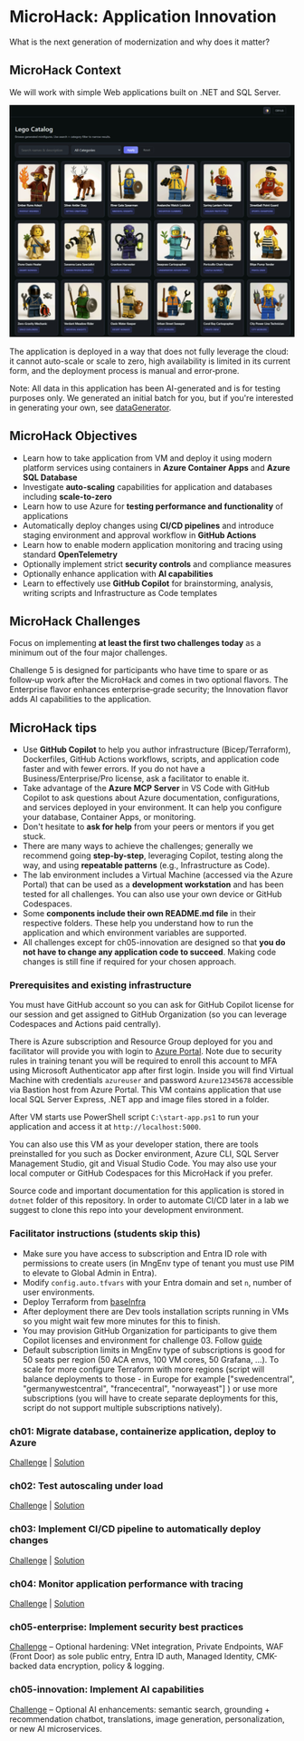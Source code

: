 # MicroHack: Application Innovation
What is the next generation of modernization and why does it matter?

## MicroHack Context
We will work with simple Web applications built on .NET and SQL Server.

![](./images/catalog.png)

The application is deployed in a way that does not fully leverage the cloud: it cannot auto-scale or scale to zero, high availability is limited in its current form, and the deployment process is manual and error‑prone.

Note: All data in this application has been AI-generated and is for testing purposes only. We generated an initial batch for you, but if you're interested in generating your own, see [dataGenerator](/dataGenerator/README.md).

## MicroHack Objectives
- Learn how to take application from VM and deploy it using modern platform services using containers in **Azure Container Apps** and **Azure SQL Database**
- Investigate **auto-scaling** capabilities for application and databases including **scale-to-zero**
- Learn how to use Azure for **testing performance and functionality** of applications
- Automatically deploy changes using **CI/CD pipelines** and introduce staging environment and approval workflow in **GitHub Actions**
- Learn how to enable modern application monitoring and tracing using standard **OpenTelemetry**
- Optionally implement strict **security controls** and compliance measures
- Optionally enhance application with **AI capabilities**
- Learn to effectively use **GitHub Copilot** for brainstorming, analysis, writing scripts and Infrastructure as Code templates

## MicroHack Challenges
Focus on implementing **at least the first two challenges today** as a minimum out of the four major challenges. 

Challenge 5 is designed for participants who have time to spare or as follow‑up work after the MicroHack and comes in two optional flavors. The Enterprise flavor enhances enterprise‑grade security; the Innovation flavor adds AI capabilities to the application.

## MicroHack tips
- Use **GitHub Copilot** to help you author infrastructure (Bicep/Terraform), Dockerfiles, GitHub Actions workflows, scripts, and application code faster and with fewer errors. If you do not have a Business/Enterprise/Pro license, ask a facilitator to enable it.
- Take advantage of the **Azure MCP Server** in VS Code with GitHub Copilot to ask questions about Azure documentation, configurations, and services deployed in your environment. It can help you configure your database, Container Apps, or monitoring.
- Don't hesitate to **ask for help** from your peers or mentors if you get stuck.
- There are many ways to achieve the challenges; generally we recommend going **step-by-step**, leveraging Copilot, testing along the way, and using **repeatable patterns** (e.g., Infrastructure as Code).
- The lab environment includes a Virtual Machine (accessed via the Azure Portal) that can be used as a **development workstation** and has been tested for all challenges. You can also use your own device or GitHub Codespaces.
- Some **components include their own README.md file** in their respective folders. These help you understand how to run the application and which environment variables are supported.
- All challenges except for ch05-innovation are designed so that **you do not have to change any application code to succeed**. Making code changes is still fine if required for your chosen approach.

### Prerequisites and existing infrastructure
You must have GitHub account so you can ask for GitHub Copilot license for our session and get assigned to GitHub Organization (so you can leverage Codespaces and Actions paid centrally).

There is Azure subscription and Resource Group deployed for you and facilitator will provide you with login to [Azure Portal](https://portal.azure.com). Note due to security rules in training tenant you will be required to enroll this account to MFA using Microsoft Authenticator app after first login. Inside you will find Virtual Machine with credentials ```azureuser``` and password ```Azure12345678``` accessible via Bastion host from Azure Portal. This VM contains application that use local SQL Server Express, .NET app and image files stored in a folder.

After VM starts use PowerShell script ```C:\start-app.ps1``` to run your application and access it at ```http://localhost:5000```.

You can also use this VM as your developer station, there are tools preinstalled for you such as Docker environment, Azure CLI, SQL Server Management Studio, git and Visual Studio Code. You may also use your local computer or GitHub Codespaces for this MicroHack if you prefer.

Source code and important documentation for this application is stored in ```dotnet``` folder of this repository. In order to automate CI/CD later in a lab we suggest to clone this repo into your development environment.

### Facilitator instructions (students skip this)
- Make sure you have access to subscription and Entra ID role with permissions to create users (in MngEnv type of tenant you must use PIM to elevate to Global Admin in Entra). 
- Modify `config.auto.tfvars` with your Entra domain and set `n`, number of user environments.
- Deploy Terraform from [baseInfra](./baseInfra/README.md)
- After deployment there are Dev tools installation scripts running in VMs so you might wait few more minutes for this to finish.
- You may provision GitHub Organization for participants to give them Copilot licenses and environment for challenge 03. Follow [guide](./baseInfra/github/README.md)
- Default subscription limits in MngEnv type of subscriptions is good for 50 seats per region (50 ACA envs, 100 VM cores, 50 Grafana, ...). To scale for more configure Terraform with more regions (script will balance deployments to those - in Europe for example ["swedencentral", "germanywestcentral", "francecentral", "norwayeast"] ) or use more subscriptions (you will have to create separate deployments for this, script do not support multiple subscriptions natively).

### ch01: Migrate database, containerize application, deploy to Azure
[Challenge](/challenges/ch01/README.md) | [Solution]( /solutions/ch01/README.md)

### ch02: Test autoscaling under load
[Challenge](/challenges/ch02/README.md) | [Solution]( /solutions/ch02/README.md)

### ch03: Implement CI/CD pipeline to automatically deploy changes
[Challenge](/challenges/ch03/README.md) | [Solution]( /solutions/ch03/README.md)

### ch04: Monitor application performance with tracing
[Challenge](/challenges/ch04/README.md) | [Solution]( /solutions/ch04/README.md)

### ch05-enterprise: Implement security best practices
[Challenge](/challenges/ch05-enterprise/README.md) – Optional hardening: VNet integration, Private Endpoints, WAF (Front Door) as sole public entry, Entra ID auth, Managed Identity, CMK-backed data encryption, policy & logging.

### ch05-innovation: Implement AI capabilities
[Challenge](/challenges/ch05-innovation/README.md) – Optional AI enhancements: semantic search, grounding + recommendation chatbot, translations, image generation, personalization, or new AI microservices.